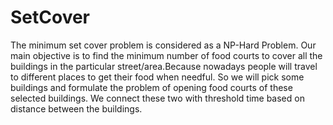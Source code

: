 # SetCover


The minimum set cover problem is considered as a NP-Hard Problem. Our main objective is to find the minimum number of food courts to cover all the buildings in the particular street/area.Because nowadays people will travel to different places to get their food when needful. So we will pick some buildings and formulate the problem of opening food courts of these selected buildings. We connect these two with threshold time based on distance between the buildings.
